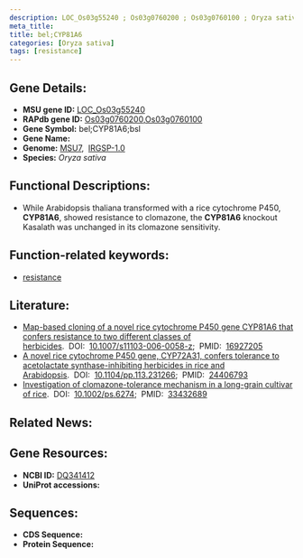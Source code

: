 ```yaml
---
description: LOC_Os03g55240 ; Os03g0760200 ; Os03g0760100 ; Oryza sativa
meta_title:
title: bel;CYP81A6
categories: [Oryza sativa]
tags: [resistance]
---
```


## Gene Details:
- **MSU gene ID:** [LOC_Os03g55240](http://rice.uga.edu/cgi-bin/ORF_infopage.cgi?orf=LOC_Os03g55240)  
- **RAPdb gene ID:** [Os03g0760200](https://rapdb.dna.affrc.go.jp/locus/?name=Os03g0760200),[Os03g0760100](https://rapdb.dna.affrc.go.jp/locus/?name=Os03g0760100)  
- **Gene Symbol:** bel;CYP81A6;bsl
- **Gene Name:**
- **Genome:**  [MSU7](http://rice.uga.edu/),&nbsp;&nbsp;[IRGSP-1.0](https://rapdb.dna.affrc.go.jp/download/irgsp1.html)
- **Species:** *Oryza sativa*

## Functional Descriptions:
   - While Arabidopsis thaliana transformed with a rice cytochrome P450, **CYP81A6**, showed resistance to clomazone, the **CYP81A6** knockout Kasalath was unchanged in its clomazone sensitivity.

## Function-related keywords:
   - [resistance](/tags/resistance/)

## Literature:
   - [Map-based cloning of a novel rice cytochrome P450 gene CYP81A6 that confers resistance to two different classes of herbicides](https://www.doi.org/10.1007/s11103-006-0058-z).&nbsp;&nbsp;DOI:&nbsp;&nbsp;[10.1007/s11103-006-0058-z](https://www.doi.org/10.1007/s11103-006-0058-z);&nbsp;&nbsp;PMID:&nbsp;&nbsp;[16927205](https://pubmed.ncbi.nlm.nih.gov/16927205/)
   - [A novel rice cytochrome P450 gene, CYP72A31, confers tolerance to acetolactate synthase-inhibiting herbicides in rice and Arabidopsis](https://www.doi.org/10.1104/pp.113.231266).&nbsp;&nbsp;DOI:&nbsp;&nbsp;[10.1104/pp.113.231266](https://www.doi.org/10.1104/pp.113.231266);&nbsp;&nbsp;PMID:&nbsp;&nbsp;[24406793](https://pubmed.ncbi.nlm.nih.gov/24406793/)
   - [Investigation of clomazone-tolerance mechanism in a long-grain cultivar of rice](https://www.doi.org/10.1002/ps.6274).&nbsp;&nbsp;DOI:&nbsp;&nbsp;[10.1002/ps.6274](https://www.doi.org/10.1002/ps.6274);&nbsp;&nbsp;PMID:&nbsp;&nbsp;[33432689](https://pubmed.ncbi.nlm.nih.gov/33432689/)

## Related News:

## Gene Resources:
- **NCBI ID:**  [DQ341412](http://www.ncbi.nlm.nih.gov/nuccore/DQ341412)
- **UniProt accessions:** [](https://www.uniprot.org/uniprotkb//entry)

## Sequences:
- **CDS Sequence:**
- **Protein Sequence:**

